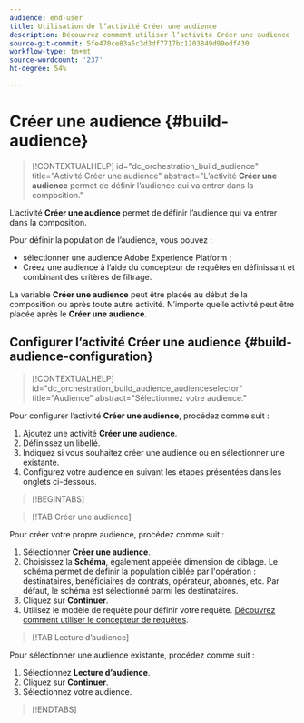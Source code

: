 ```yaml
---
audience: end-user
title: Utilisation de l’activité Créer une audience
description: Découvrez comment utiliser l’activité Créer une audience
source-git-commit: 5fe470ce83a5c3d3df7717bc1203849d99edf430
workflow-type: tm+mt
source-wordcount: '237'
ht-degree: 54%

---
```



# Créer une audience {#build-audience}

>[!CONTEXTUALHELP]
>id="dc_orchestration_build_audience"
>title="Activité Créer une audience"
>abstract="L’activité **Créer une audience** permet de définir l’audience qui va entrer dans la composition."

L’activité **Créer une audience** permet de définir l’audience qui va entrer dans la composition.

Pour définir la population de l’audience, vous pouvez :

<!--* Select an existing audience, created as a list in the client console.-->
* sélectionner une audience Adobe Experience Platform ;
* Créez une audience à l’aide du concepteur de requêtes en définissant et combinant des critères de filtrage.

La variable **Créer une audience** peut être placée au début de la composition ou après toute autre activité. N’importe quelle activité peut être placée après le **Créer une audience**.

## Configurer l’activité Créer une audience {#build-audience-configuration}

>[!CONTEXTUALHELP]
>id="dc_orchestration_build_audience_audienceselector"
>title="Audience"
>abstract="Sélectionnez votre audience."

Pour configurer l’activité **Créer une audience**, procédez comme suit :

1. Ajoutez une activité **Créer une audience**.
1. Définissez un libellé.
1. Indiquez si vous souhaitez créer une audience ou en sélectionner une existante.
1. Configurez votre audience en suivant les étapes présentées dans les onglets ci-dessous.

>[!BEGINTABS]

>[!TAB Créer une audience]

Pour créer votre propre audience, procédez comme suit :

1. Sélectionner **Créer une audience**.
1. Choisissez la **Schéma**, également appelée dimension de ciblage. Le schéma permet de définir la population ciblée par l&#39;opération : destinataires, bénéficiaires de contrats, opérateur, abonnés, etc. Par défaut, le schéma est sélectionné parmi les destinataires.
1. Cliquez sur **Continuer**.
1. Utilisez le modèle de requête pour définir votre requête. [Découvrez comment utiliser le concepteur de requêtes](../../query/query-modeler-overview.md).

>[!TAB Lecture d’audience]

Pour sélectionner une audience existante, procédez comme suit :

1. Sélectionnez **Lecture d’audience**.
1. Cliquez sur **Continuer**.
1. Sélectionnez votre audience.

>[!ENDTABS]

<!--
## Examples{#build-audience-examples}

Here is an example of a workflow with two **Build audience** activities. The first one targets the poker players audience, followed by an email delivery. The second one targets the VIP clients audience, followed by an SMS delivery.

![](../assets/workflow-audience-example.png)
-->
